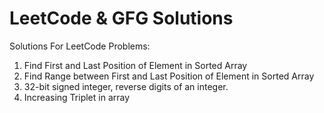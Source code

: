 # LeetCode & GFG Solutions
Solutions For LeetCode Problems:

1. Find First and Last Position of Element in Sorted Array
2. Find Range between First and Last Position of Element in Sorted Array
3. 32-bit signed integer, reverse digits of an integer.
4. Increasing Triplet in array
